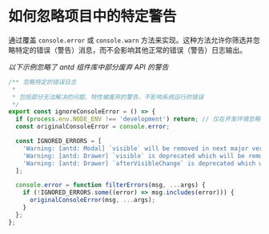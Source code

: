 # 如何忽略项目中的特定警告

通过覆盖 `console.error` 或 `console.warn` 方法来实现。这种方法允许你筛选并忽略特定的错误（警告）消息，而不会影响其他正常的错误（警告）日志输出。

*以下示例忽略了 antd 组件库中部分废弃 API 的警告*

```ts
/** 忽略特定的错误日志
 *
 * 包括部分无法解决的问题、特性被废弃的警告、不影响系统运行的错误
 */
export const ignoreConsoleError = () => {
  if (process.env.NODE_ENV !== 'development') return; // 仅在开发环境忽略
  const originalConsoleError = console.error;

  const IGNORED_ERRORS = [
    'Warning: [antd: Modal] `visible` will be removed in next major version, please use `open` instead.',
    'Warning: [antd: Drawer] `visible` is deprecated which will be removed in next major version, please use `open` instead.',
    'Warning: [antd: Drawer] `afterVisibleChange` is deprecated which will be removed in next major version, please use `afterOpenChange` instead.',
  ];

  console.error = function filterErrors(msg, ...args) {
    if (!IGNORED_ERRORS.some((error) => msg.includes(error))) {
      originalConsoleError(msg, ...args);
    }
  };
};

```
